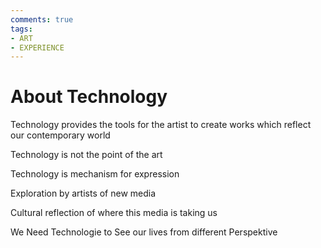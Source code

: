 ```yaml
---
comments: true
tags:
- ART
- EXPERIENCE
---
```


# About Technology
Technology provides the tools for the artist to create works which reflect our contemporary world

Technology is not the point of the art

Technology is mechanism for expression

Exploration by artists of new media

Cultural reflection of where this media is taking us

We Need Technologie to See our lives from different Perspektive